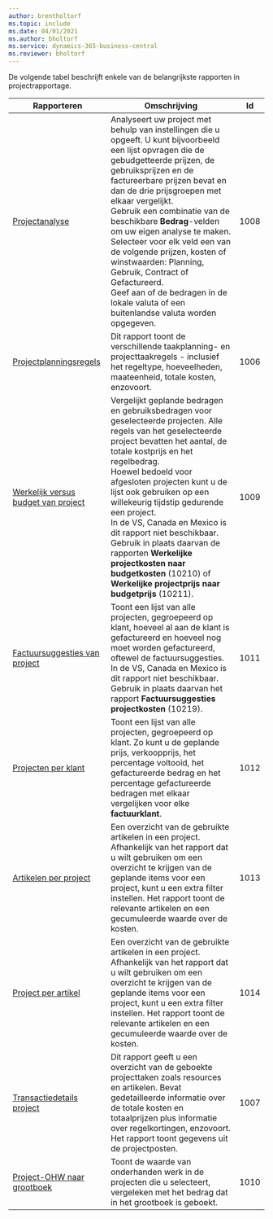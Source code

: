 ```yaml
---
author: brentholtorf
ms.topic: include
ms.date: 04/01/2021
ms.author: bholtorf
ms.service: dynamics-365-business-central
ms.reviewer: bholtorf
---
```


De volgende tabel beschrijft enkele van de belangrijkste rapporten in projectrapportage.

| Rapporteren | Omschrijving | Id | 
|---------|---------|---------|
| [Projectanalyse](https://businesscentral.dynamics.com?report=1008)|Analyseert uw project met behulp van instellingen die u opgeeft. U kunt bijvoorbeeld een lijst opvragen die de gebudgetteerde prijzen, de gebruiksprijzen en de factureerbare prijzen bevat en dan de drie prijsgroepen met elkaar vergelijkt.<br>Gebruik een combinatie van de beschikbare **Bedrag**-velden om uw eigen analyse te maken. Selecteer voor elk veld een van de volgende prijzen, kosten of winstwaarden: Planning, Gebruik, Contract of Gefactureerd. <br>Geef aan of de bedragen in de lokale valuta of een buitenlandse valuta worden opgegeven. |1008|
| [Projectplanningsregels](https://businesscentral.dynamics.com?report=1006) |Dit rapport toont de verschillende taakplanning- en projecttaakregels - inclusief het regeltype, hoeveelheden, maateenheid, totale kosten, enzovoort.|1006|
| [Werkelijk versus budget van project](https://businesscentral.dynamics.com?report=1009)|Vergelijkt geplande bedragen en gebruiksbedragen voor geselecteerde projecten. Alle regels van het geselecteerde project bevatten het aantal, de totale kostprijs en het regelbedrag. <br>Hoewel bedoeld voor afgesloten projecten kunt u de lijst ook gebruiken op een willekeurig tijdstip gedurende een project.<br>In de VS, Canada en Mexico is dit rapport niet beschikbaar. Gebruik in plaats daarvan de rapporten **Werkelijke projectkosten naar budgetkosten** (10210) of **Werkelijke projectprijs naar budgetprijs** (10211).|1009|
| [Factuursuggesties van project](https://businesscentral.dynamics.com?report=1011)|Toont een lijst van alle projecten, gegroepeerd op klant, hoeveel al aan de klant is gefactureerd en hoeveel nog moet worden gefactureerd, oftewel de factuursuggesties. <br>In de VS, Canada en Mexico is dit rapport niet beschikbaar. Gebruik in plaats daarvan het rapport **Factuursuggesties projectkosten** (10219).|1011|
| [Projecten per klant](https://businesscentral.dynamics.com?report=1012)|Toont een lijst van alle projecten, gegroepeerd op klant. Zo kunt u de geplande prijs, verkoopprijs, het percentage voltooid, het gefactureerde bedrag en het percentage gefactureerde bedragen met elkaar vergelijken voor elke **factuurklant**.|1012|
| [Artikelen per project](https://businesscentral.dynamics.com?report=1013)|Een overzicht van de gebruikte artikelen in een project. Afhankelijk van het rapport dat u wilt gebruiken om een overzicht te krijgen van de geplande items voor een project, kunt u een extra filter instellen. Het rapport toont de relevante artikelen en een gecumuleerde waarde over de kosten.|1013|
| [Project per artikel](https://businesscentral.dynamics.com?report=1014) |Een overzicht van de gebruikte artikelen in een project. Afhankelijk van het rapport dat u wilt gebruiken om een overzicht te krijgen van de geplande items voor een project, kunt u een extra filter instellen. Het rapport toont de relevante artikelen en een gecumuleerde waarde over de kosten.|1014|
| [Transactiedetails project](https://businesscentral.dynamics.com?report=1007) |Dit rapport geeft u een overzicht van de geboekte projecttaken zoals resources en artikelen. Bevat gedetailleerde informatie over de totale kosten en totaalprijzen plus informatie over regelkortingen, enzovoort. Het rapport toont gegevens uit de projectposten.|1007|
| [Project-OHW naar grootboek](https://businesscentral.dynamics.com?report=1010) |Toont de waarde van onderhanden werk in de projecten die u selecteert, vergeleken met het bedrag dat in het grootboek is geboekt.|1010|